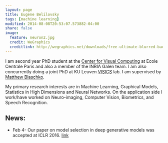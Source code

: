 ```yaml
---
layout: page
title: Eugene Belilovsky
tags: [machine learning]
modified: 2014-08-08T20:53:07.573882-04:00
share: false
image:
  feature: neuron2.jpg
  credit: WeGraphics
  creditlink: http://wegraphics.net/downloads/free-ultimate-blurred-background-pack/
---
```


I am second year PhD student at the [Center for Visual Computing](http://cvn.ecp.fr/) at  Ecole Centrale Paris and also a member of the INRIA Galen team. I am also concurrently doing a joint PhD at KU Leuven  [VISICS](https://www.esat.kuleuven.be/psi/visics) lab. I am supervised by [Matthew Blaschko](http://pages.saclay.inria.fr/matthew.blaschko/).

My primary research interests are in Machine Learning, Graphical Models, Statistics in High Dimensions and Neural Networks. On the application side I work/have worked on Neuro-imaging, Computer Vision, Biometrics, and Speech Recognition.  


## News:
* Feb 4- Our paper on model selection in deep generative models was accepted at ICLR 2016. [link](http://arxiv.org/abs/1511.04581) 
